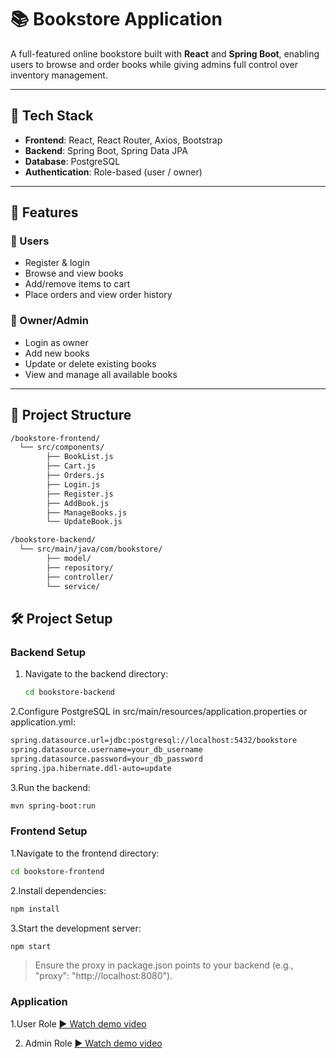 # 📚 Bookstore Application

A full-featured online bookstore built with **React** and **Spring Boot**, enabling users to browse and order books while giving admins full control over inventory management.

---

## 🔧 Tech Stack

- **Frontend**: React, React Router, Axios, Bootstrap
- **Backend**: Spring Boot, Spring Data JPA
- **Database**: PostgreSQL
- **Authentication**: Role-based (user / owner)

---

## 🚀 Features

### 👥 Users
- Register & login
- Browse and view books
- Add/remove items to cart
- Place orders and view order history

### 👤 Owner/Admin
- Login as owner
- Add new books
- Update or delete existing books
- View and manage all available books

---

## 📁 Project Structure

```bash
/bookstore-frontend/
  └── src/components/
        ├── BookList.js
        ├── Cart.js
        ├── Orders.js
        ├── Login.js
        ├── Register.js
        ├── AddBook.js
        ├── ManageBooks.js
        └── UpdateBook.js

/bookstore-backend/
  └── src/main/java/com/bookstore/
        ├── model/
        ├── repository/
        ├── controller/
        └── service/
```
## 🛠️ Project Setup

### Backend Setup

1. Navigate to the backend directory:

   ```bash
   cd bookstore-backend
    ```
2.Configure PostgreSQL in src/main/resources/application.properties or application.yml:

```bash
spring.datasource.url=jdbc:postgresql://localhost:5432/bookstore
spring.datasource.username=your_db_username
spring.datasource.password=your_db_password
spring.jpa.hibernate.ddl-auto=update
```
3.Run the backend:

```bash
mvn spring-boot:run
```

### Frontend Setup
1.Navigate to the frontend directory:

```bash
cd bookstore-frontend
```
2.Install dependencies:

```bash
npm install
```
3.Start the development server:
```bash
npm start
```
> Ensure the proxy in package.json points to your backend (e.g., "proxy": "http://localhost:8080").


### Application

1.User Role
[▶️ Watch demo video](
https://github.com/user-attachments/assets/ae45aa70-398a-4281-a282-397b97e620b7
)

2. Admin Role
[▶️ Watch demo video](
https://github.com/user-attachments/assets/437cb140-1661-4351-8d9f-a116699352a8
)
   
